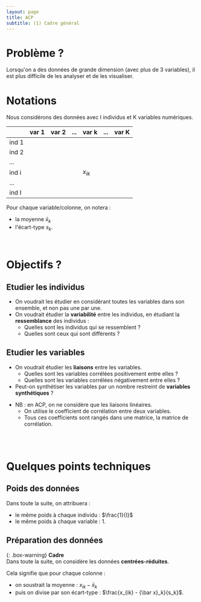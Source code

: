```yaml
---
layout: page
title: ACP
subtitle: (1) Cadre général
---
```


# Problème ? 

Lorsqu'on a des données de grande dimension (avec plus de 3 variables), il est plus difficile de les analyser et de les visualiser. 


# Notations 

Nous considérons des données avec I individus et K variables numériques. 

| |var 1|var 2|...|var k|...|var K|
|:----|:-----|:-----|:----|:----|:----|:----|
|ind 1|||||||
|ind 2|||||||
|...|||||||
|ind i||||$x_{ik}$|||
|...|||||||
|ind I|||||||

Pour chaque variable/colonne, on notera :
* la moyenne ${\bar x}_k$
* l'écart-type $s_k$.

<br/>

# Objectifs ?

## Etudier les individus

* On voudrait les étudier en considérant toutes les variables dans son ensemble, et non pas une par une. 
* On voudrait étudier la **variabilité** entre les individus, en étudiant la **ressemblance** des individus :
    * Quelles sont les individus qui se ressemblent ? 
    * Quelles sont ceux qui sont diffèrents ? 
<!--* Quelle est la tendance générale ? la structure générale ?  
* Y a-t-il des groupes homogènes d'individus ? Quelle est la typologie des individus ?
* Quelles sont les principales dimensions de variabilité des individus ? -->

## Etudier les variables

* On voudrait étudier les **liaisons** entre les variables.
    * Quelles sont les variables corrélées positivement entre elles ? 
    * Quelles sont les variables corrélées négativement entre elles ? 
* Peut-on synthétiser les variables par un nombre restreint de **variables synthétiques** ? 
<!--* Quelle est la typologie des variables ?-->
* NB : en ACP, on ne considère que les liaisons linéaires. 
    * On utilise le coefficient de corrélation entre deux variables. 
    * Tous ces coefficients sont rangés dans une matrice, la matrice de corrélation. 
    
<!--* Comment pourrait-on synthétiser ces variables ?  
  Ces variables synthétiques seront les fameuses composantes principales. --> <br/><br/>
  
  
# Quelques points techniques

## Poids des données

Dans toute la suite, on attribuera :
* le même poids à chaque individu : $\frac{1}{I}$
* le même poids à chaque variable : 1. <br/>


## Préparation des données

{: .box-warning}
**Cadre** <br/>
Dans toute la suite, on considère les données **centrées-réduites**.

Cela signifie que pour chaque colonne :
* on soustrait la moyenne : $x_{ik} - {\bar x}_k$
* puis on divise par son écart-type : $\frac{x_{ik} - {\bar x}_k}{s_k}$. 
